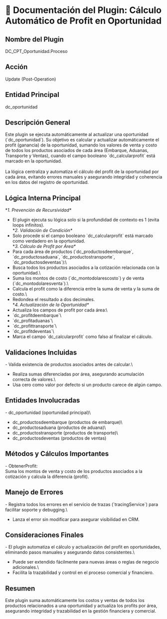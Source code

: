 # 📄 Documentación del Plugin: Cálculo Automático de Profit en Oportunidad

## Nombre del Plugin

DC_CPT_Oportunidad.Proceso

## Acción

Update (Post-Operation)

## Entidad Principal

dc_oportunidad

## Descripción General

Este plugin se ejecuta automáticamente al actualizar una oportunidad
(\`dc_oportunidad\`). Su objetivo es calcular y actualizar
automáticamente el profit (ganancia) de la oportunidad, sumando los
valores de venta y costo de todos los productos asociados de cada área
(Embarque, Aduanas, Transporte y Ventas), cuando el campo booleano
\`dc_calcularprofit\` está marcado en la oportunidad.\
\
La lógica centraliza y automatiza el cálculo del profit de la
oportunidad por cada área, evitando errores manuales y asegurando
integridad y coherencia en los datos del registro de oportunidad.

## Lógica Interna Principal

**1. Prevención de Recursividad\**
 - El plugin ejecuta su lógica solo si la profundidad de contexto es 1
(evita loops infinitos).\
**2. Validación de Condición\**
 - Solo procede si el campo booleano \`dc_calcularprofit\` está marcado
como verdadero en la oportunidad.\
**3. Cálculo de Profit por Área\**
 - Para cada área de productos (\`dc_productosdeembarque\`,
\`dc_productosaduana\`, \`dc_productostransporte\`,
\`dc_productosdeventas\`):\
- Busca todos los productos asociados a la cotización relacionada con la
oportunidad.\
- Suma los montos de costo (\`dc_montodolarescosto\`) y de venta
(\`dc_montodolaresventa\`).\
- Calcula el profit como la diferencia entre la suma de venta y la suma
de costo.\
- Redondea el resultado a dos decimales.\
**4. Actualización de la Oportunidad\**
 - Actualiza los campos de profit por cada área:\
- \`dc_profitdeembarque\`\
- \`dc_profitaduanas\`\
- \`dc_profittransporte\`\
- \`dc_profitdeventas\`\
- Marca el campo \`dc_calcularprofit\` como falso al finalizar el
cálculo.

## Validaciones Incluidas

\- Valida existencia de productos asociados antes de calcular.\
- Realiza sumas diferenciadas por área, asegurando acumulación correcta
de valores.\
- Usa cero como valor por defecto si un producto carece de algún campo.

## Entidades Involucradas

\- dc_oportunidad (oportunidad principal)\
- dc_productosdeembarque (productos de embarque)\
- dc_productosaduana (productos de aduana)\
- dc_productostransporte (productos de transporte)\
- dc_productosdeventas (productos de ventas)

## Métodos y Cálculos Importantes

\- ObtenerProfit:\
Suma los montos de venta y costo de los productos asociados a la
cotización y calcula la diferencia (profit).

## Manejo de Errores

\- Registra todos los errores en el servicio de trazas
(\`tracingService\`) para facilitar soporte y debugging.\
- Lanza el error sin modificar para asegurar visibilidad en CRM.

## Consideraciones Finales

\- El plugin automatiza el cálculo y actualización del profit en
oportunidades, eliminando pasos manuales y asegurando datos
consistentes.\
- Puede ser extendido fácilmente para nuevas áreas o reglas de negocio
adicionales.\
- Facilita la trazabilidad y control en el proceso comercial y
financiero.

## Resumen

Este plugin suma automáticamente los costos y ventas de todos los
productos relacionados a una oportunidad y actualiza los profits por
área, asegurando integridad y trazabilidad en la gestión financiera y
comercial.
